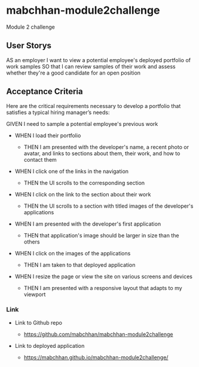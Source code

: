 # mabchhan-module2challenge

Module 2 challenge

## User Storys

AS an employer
I want to view a potential employee's deployed portfolio of work samples
SO that I can review samples of their work and assess whether they're a good candidate for an open position

## Acceptance Criteria

Here are the critical requirements necessary to develop a portfolio that satisfies a typical hiring manager’s needs:

GIVEN I need to sample a potential employee's previous work

- WHEN I load their portfolio

  - THEN I am presented with the developer's name, a recent photo or avatar, and links to sections about them, their work, and how to contact them

- WHEN I click one of the links in the navigation

  - THEN the UI scrolls to the corresponding section

- WHEN I click on the link to the section about their work

  - THEN the UI scrolls to a section with titled images of the developer's applications

- WHEN I am presented with the developer's first application

  - THEN that application's image should be larger in size than the others

- WHEN I click on the images of the applications

  - THEN I am taken to that deployed application

- WHEN I resize the page or view the site on various screens and devices

  - THEN I am presented with a responsive layout that adapts to my viewport

### Link

- Link to Github repo

  - https://github.com/mabchhan/mabchhan-module2challenge

- Link to deployed application

  - https://mabchhan.github.io/mabchhan-module2challenge/
